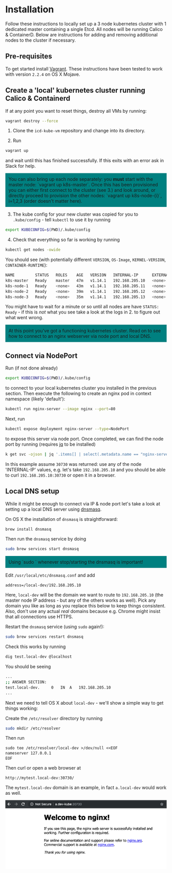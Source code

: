 # Installation

Follow these instructions to locally set up a 3 node kubernetes cluster with 1
dedicated master containing a single Etcd. All nodes will be running Calico & ContainerD. Below are instructions for adding and removing additional nodes to the cluster if necessary.

## Pre-requisites

To get started install [Vagrant](https://www.vagrantup.com/). These instructions
have been tested to work with version `2.2.4` on OS X Mojave.

## Create a 'local' kubernetes cluster running Calico & Containerd

If at any point you want to reset things, destroy all VMs by running:

```bash
vagrant destroy --force
```

1. Clone the `icd-kube-vm` repository and change into its directory.

2. Run

```bash
vagrant up
```

and wait until this has finished successfully. If this exits with an error ask
in Slack for help.

<p style="background-color:teal; padding: 10px">
You can also bring up each node separately: you <b>must</b> start with the master node: `vagrant up k8s-master`. Once this has been provisioned you can either first connect to the cluster (see 3.) and look around, or directly proceed to provision
the other nodes: `vagrant up k8s-node-{i}`, i=1,2,3 (order doesn't matter here).
</p>

3. The kube config for your new cluster was copied for you to `.kube/config` - tell
`kubectl` to use it by running

```bash
export KUBECONFIG=$(PWD)/.kube/config
```

4. Check that everything so far is working by running

```bash
kubectl get nodes -owide
```

You should see (with potentially different `VERSION`, `OS-Image`, `KERNEL-VERSION`, `CONTAINER-RUNTIME`):

```bash
NAME         STATUS   ROLES    AGE   VERSION   INTERNAL-IP      EXTERNAL-IP   OS-IMAGE                KERNEL-VERSION              CONTAINER-RUNTIME
k8s-master   Ready    master   47m   v1.14.1   192.168.205.10   <none>        CentOS Linux 7 (Core)   3.10.0-957.5.1.el7.x86_64   containerd://1.2.4
k8s-node-1   Ready    <none>   43m   v1.14.1   192.168.205.11   <none>        CentOS Linux 7 (Core)   3.10.0-957.5.1.el7.x86_64   containerd://1.2.4
k8s-node-2   Ready    <none>   39m   v1.14.1   192.168.205.12   <none>        CentOS Linux 7 (Core)   3.10.0-957.5.1.el7.x86_64   containerd://1.2.4
k8s-node-3   Ready    <none>   35m   v1.14.1   192.168.205.13   <none>        CentOS Linux 7 (Core)   3.10.0-957.5.1.el7.x86_64   containerd://1.2.4
```

You might have to wait for a minute or so until all nodes are have `STATUS: Ready` - if this is *not* what you see take a look at the logs in 2. to figure out what went wrong.

<p style="background-color:teal; padding: 10px">
At this point you've got a functioning kubernetes cluster. Read on to see how to connect to an nginx webserver via node port and local DNS.
</p>

## Connect via NodePort

Run (if not done already)

```bash
export KUBECONFIG=$(PWD)/.kube/config
```

to connect to your local kubernetes cluster you installed in the previous section. Then execute the following to create an nginx pod in context namespace (likely 'default'):

```bash
kubectl run nginx-server --image nginx --port=80
```

Next, run

```bash
kubectl expose deployment nginx-server --type=NodePort
```

to expose this server via node port. Once completed, we can find the node port
by running (requires [jq](https://stedolan.github.io/jq/) to be installed)

```bash
k get svc -ojson | jq '.items[] | select(.metadata.name == "nginx-server")'.spec.ports[].nodePort
```

In this example assume `30730` was returned: use any of the node 'INTERNAL-IP' values, e.g. let's take `192.168.205.10` and you should be
able to curl `192.168.205.10:30730` or open it in a browser.

## Local DNS setup
While it might be enough to connect via IP & node port let's take a look at
setting up a local DNS server using [dnsmasq](http://thekelleys.org.uk/dnsmasq/doc.html).

On OS X the installation of `dnsmasq` is straightforward:

```bash
brew install dnsmasq
```

Then run the `dnsmasq` service by doing

```bash
sudo brew services start dnsmasq
```

<p style="background-color:teal; padding: 10px">
Using `sudo ` whenever stop/starting the dnsmasq is important!
</p>

Edit `/usr/local/etc/dnsmasq.conf` and add

```text
address=/local-dev/192.168.205.10
```

Here, `local-dev` will be the domain we want to route to `192.168.205.10` (the master node IP address - but any of the others works as well). Pick any
domain you like as long as you replace this below to keep things consistent.
Also, don't use any actual *real* domains because e.g. Chrome might insist that all connections use HTTPS.

Restart the `dnsmasq` service (using `sudo` again!):

```bash
sudo brew services restart dnsmasq
```

Check this works by running

```bash
dig test.local-dev @localhost
```

You should be seeing

```bash
...
;; ANSWER SECTION:
test.local-dev.		0	IN	A	192.168.205.10
...
```

Next we need to tell OS X about `local-dev` - we'll show a simple way to get things working:

Create the `/etc/resolver` directory by running

```bash
sudo mkdir /etc/resolver
```

Then run

```text
sudo tee /etc/resolver/local-dev >/dev/null <<EOF
nameserver 127.0.0.1
EOF
```

Then curl or open a web browser at

```text
http://mytest.local-dev:30730/
```

The `mytest.local-dev` domain is an example, in fact `a.local-dev` would work
as well.

![nginx](./images/nginx.png)
